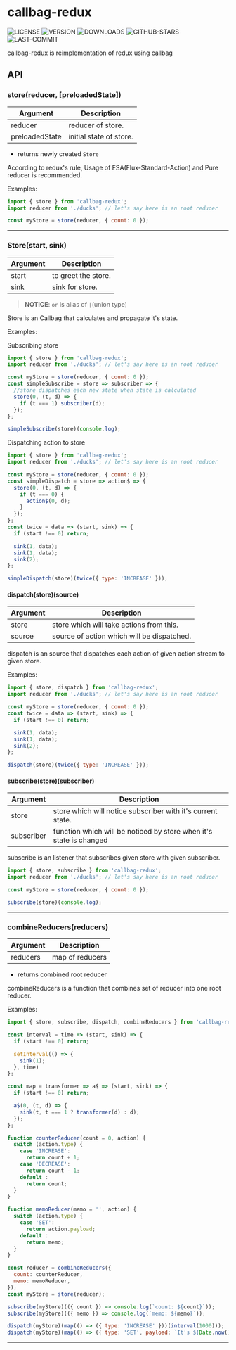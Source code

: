 # callbag-redux

![LICENSE](https://img.shields.io/npm/l/callbag-redux.svg)
![VERSION](https://img.shields.io/badge/callbag--redux-0.1.0-yellow.svg)
![DOWNLOADS](https://img.shields.io/npm/dt/callbag-redux.svg)
![GITHUB-STARS](https://img.shields.io/github/stars/ENvironmentSet/callbag-redux.svg)
![LAST-COMMIT](https://img.shields.io/github/last-commit/ENvironmentSet/callbag-redux.svg)

callbag-redux is reimplementation of redux using callbag

## API

### store(reducer, [preloadedState])

| Argument | Description |
|----------|-------------|
| reducer  | reducer of store. |
| preloadedState | initial state of store. | 

* returns newly created `Store`

According to redux's rule, Usage of FSA(Flux-Standard-Action) and Pure reducer is recommended.

Examples:

```js
import { store } from 'callbag-redux';
import reducer from './ducks'; // let's say here is an root reducer

const myStore = store(reducer, { count: 0 });
```

----

### Store(start, sink)

| Argument | Description |
|----------|-------------|
| start | to greet the store. |
| sink | sink for store. | 

> **NOTICE**: `or` is alias of `|`(union type)

Store is an Callbag that calculates and propagate it's state.

Examples:

Subscribing store
```js
import { store } from 'callbag-redux';
import reducer from './ducks'; // let's say here is an root reducer

const myStore = store(reducer, { count: 0 });
const simpleSubscribe = store => subscriber => {
  //store dispatches each new state when state is calculated
  store(0, (t, d) => {
    if (t === 1) subscriber(d);
  });
};

simpleSubscribe(store)(console.log);
```

Dispatching action to store
```js
import { store } from 'callbag-redux';
import reducer from './ducks'; // let's say here is an root reducer

const myStore = store(reducer, { count: 0 });
const simpleDispatch = store => action$ => {
  store(0, (t, d) => {
    if (t === 0) {
      action$(0, d);
    }
  });
};
const twice = data => (start, sink) => {
  if (start !== 0) return;

  sink(1, data);
  sink(1, data);
  sink(2);
};

simpleDispatch(store)(twice({ type: 'INCREASE' }));
```

#### dispatch(store)(source)

| Argument | Description |
|----------|-------------|
| store  | store which will take actions from this. |
| source  | source of action which will be dispatched. |

dispatch is an source that dispatches each action of given action stream to given store.

Examples:

```js
import { store, dispatch } from 'callbag-redux';
import reducer from './ducks'; // let's say here is an root reducer

const myStore = store(reducer, { count: 0 });
const twice = data => (start, sink) => {
  if (start !== 0) return;

  sink(1, data);
  sink(1, data);
  sink(2);
};

dispatch(store)(twice({ type: 'INCREASE' }));
```

#### subscribe(store)(subscriber)

| Argument | Description |
|----------|-------------|
| store  | store which will notice subscriber with it's current state. |
| subscriber  | function which will be noticed by store when it's state is changed |

subscribe is an listener that subscribes given store with given subscriber.

```js
import { store, subscribe } from 'callbag-redux';
import reducer from './ducks'; // let's say here is an root reducer

const myStore = store(reducer, { count: 0 });

subscribe(store)(console.log);
```

----

### combineReducers(reducers)

| Argument | Description |
|----------|-------------|
| reducers  | map of reducers |

* returns combined root reducer

combineReducers is a function that combines set of reducer into one root reducer.

Examples:

```js
import { store, subscribe, dispatch, combineReducers } from 'callbag-redux';

const interval = time => (start, sink) => {
  if (start !== 0) return;

  setInterval(() => {
    sink(1);
  }, time)
};

const map = transformer => a$ => (start, sink) => {
  if (start !== 0) return;

  a$(0, (t, d) => {
    sink(t, t === 1 ? transformer(d) : d);
  });
};

function counterReducer(count = 0, action) {
  switch (action.type) {
    case 'INCREASE':
      return count + 1;
    case 'DECREASE':
      return count - 1;
    default :
      return count;
  }
}

function memoReducer(memo = '', action) {
  switch (action.type) {
    case 'SET':
      return action.payload;
    default :
      return memo;
  }
}

const reducer = combineReducers({
  count: counterReducer,
  memo: memoReducer,
});
const myStore = store(reducer);

subscribe(myStore)(({ count }) => console.log(`count: ${count}`));
subscribe(myStore)(({ memo }) => console.log(`memo: ${memo}`));

dispatch(myStore)(map(() => ({ type: 'INCREASE' }))(interval(1000)));
dispatch(myStore)(map(() => ({ type: 'SET', payload: `It's ${Date.now()}` }))(interval(2000)));
```

----